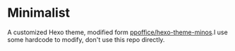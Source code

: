 # Minimalist
A customized Hexo theme, modified form [ppoffice/hexo-theme-minos](https://github.com/ppoffice/hexo-theme-minos).I use some hardcode to modify, don't use this repo directly.
